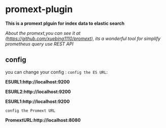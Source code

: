 # promext-plugin
**This is a promext plguin for index data to elastic search**


_About the promext,you can see it at (https://github.com/xuebing1110/promext), its a wonderful tool for simplify prometheus query use REST API_

## config

you can change your config :
`config the ES URL`:
  
 **ESURL1:http://localhost:9200**
 
 **ESURL2:http://localhost:9200**
 
 **ESURL1:http://localhost:9200**
 
 `config the Promext URL`
 
 **PromextURL:http://localhost:8080**
